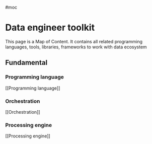#moc

# Data engineer toolkit

This page is a Map of Content. It contains all related programming languages, tools, libraries, frameworks to work with data ecosystem 


## Fundamental
### Programming language
[[Programming language]]

### Orchestration
[[Orchestration]]

### Processing engine
[[Processing engine]]
